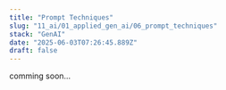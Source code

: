 ```yaml
---
title: "Prompt Techniques"
slug: "11_ai/01_applied_gen_ai/06_prompt_techniques"
stack: "GenAI"
date: "2025-06-03T07:26:45.889Z"
draft: false
---
```


comming soon...